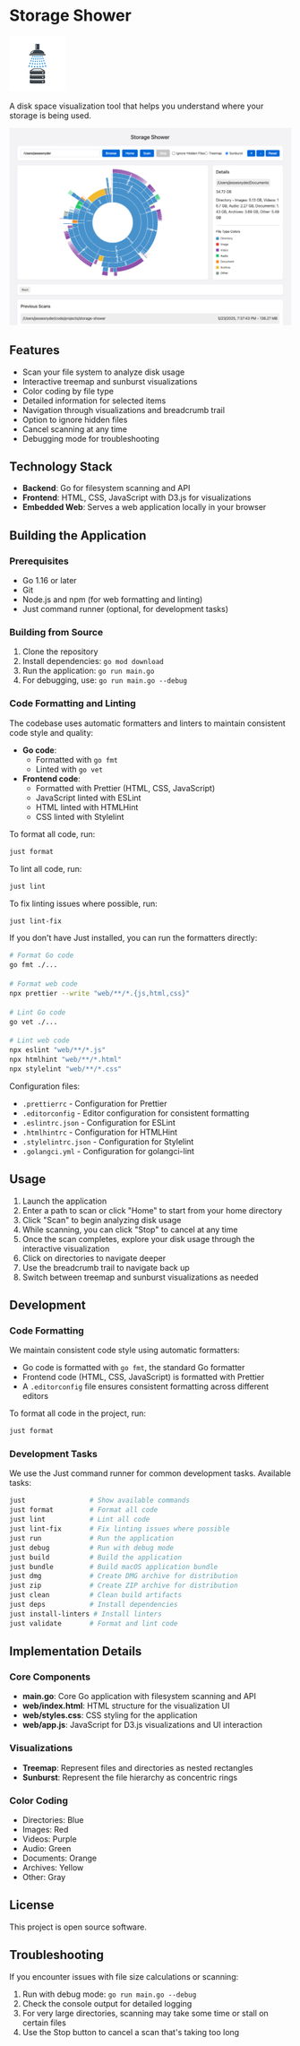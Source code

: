 # Storage Shower

![Storage Shower Logo](images/logo_micro.png)

A disk space visualization tool that helps you understand where your storage is being used.

![Storage Shower Screenshot](images/screen2.png)

## Features

- Scan your file system to analyze disk usage
- Interactive treemap and sunburst visualizations
- Color coding by file type
- Detailed information for selected items
- Navigation through visualizations and breadcrumb trail
- Option to ignore hidden files
- Cancel scanning at any time
- Debugging mode for troubleshooting

## Technology Stack

- **Backend**: Go for filesystem scanning and API
- **Frontend**: HTML, CSS, JavaScript with D3.js for visualizations
- **Embedded Web**: Serves a web application locally in your browser

## Building the Application

### Prerequisites

- Go 1.16 or later
- Git
- Node.js and npm (for web formatting and linting)
- Just command runner (optional, for development tasks)

### Building from Source

1. Clone the repository
2. Install dependencies: `go mod download`
3. Run the application: `go run main.go`
4. For debugging, use: `go run main.go --debug`

### Code Formatting and Linting

The codebase uses automatic formatters and linters to maintain consistent code style and quality:

- **Go code**: 
  - Formatted with `go fmt`
  - Linted with `go vet`
- **Frontend code**: 
  - Formatted with Prettier (HTML, CSS, JavaScript)
  - JavaScript linted with ESLint
  - HTML linted with HTMLHint
  - CSS linted with Stylelint

To format all code, run:

```bash
just format
```

To lint all code, run:

```bash
just lint
```

To fix linting issues where possible, run:

```bash
just lint-fix
```

If you don't have Just installed, you can run the formatters directly:

```bash
# Format Go code
go fmt ./...

# Format web code
npx prettier --write "web/**/*.{js,html,css}"

# Lint Go code
go vet ./...

# Lint web code
npx eslint "web/**/*.js"
npx htmlhint "web/**/*.html"
npx stylelint "web/**/*.css"
```

Configuration files:
- `.prettierrc` - Configuration for Prettier
- `.editorconfig` - Editor configuration for consistent formatting
- `.eslintrc.json` - Configuration for ESLint
- `.htmlhintrc` - Configuration for HTMLHint
- `.stylelintrc.json` - Configuration for Stylelint
- `.golangci.yml` - Configuration for golangci-lint

## Usage

1. Launch the application
2. Enter a path to scan or click "Home" to start from your home directory
3. Click "Scan" to begin analyzing disk usage
4. While scanning, you can click "Stop" to cancel at any time
5. Once the scan completes, explore your disk usage through the interactive visualization
6. Click on directories to navigate deeper
7. Use the breadcrumb trail to navigate back up
8. Switch between treemap and sunburst visualizations as needed

## Development

### Code Formatting

We maintain consistent code style using automatic formatters:

- Go code is formatted with `go fmt`, the standard Go formatter
- Frontend code (HTML, CSS, JavaScript) is formatted with Prettier
- A `.editorconfig` file ensures consistent formatting across different editors

To format all code in the project, run:

```bash
just format
```

### Development Tasks

We use the Just command runner for common development tasks. Available tasks:

```bash
just                # Show available commands
just format         # Format all code
just lint           # Lint all code
just lint-fix       # Fix linting issues where possible
just run            # Run the application
just debug          # Run with debug mode
just build          # Build the application
just bundle         # Build macOS application bundle
just dmg            # Create DMG archive for distribution
just zip            # Create ZIP archive for distribution
just clean          # Clean build artifacts
just deps           # Install dependencies
just install-linters # Install linters
just validate       # Format and lint code
```

## Implementation Details

### Core Components

- **main.go**: Core Go application with filesystem scanning and API
- **web/index.html**: HTML structure for the visualization UI
- **web/styles.css**: CSS styling for the application
- **web/app.js**: JavaScript for D3.js visualizations and UI interaction

### Visualizations

- **Treemap**: Represent files and directories as nested rectangles
- **Sunburst**: Represent the file hierarchy as concentric rings

### Color Coding

- Directories: Blue
- Images: Red
- Videos: Purple
- Audio: Green
- Documents: Orange
- Archives: Yellow
- Other: Gray

## License

This project is open source software.

## Troubleshooting

If you encounter issues with file size calculations or scanning:

1. Run with debug mode: `go run main.go --debug`
2. Check the console output for detailed logging
3. For very large directories, scanning may take some time or stall on certain files
4. Use the Stop button to cancel a scan that's taking too long
